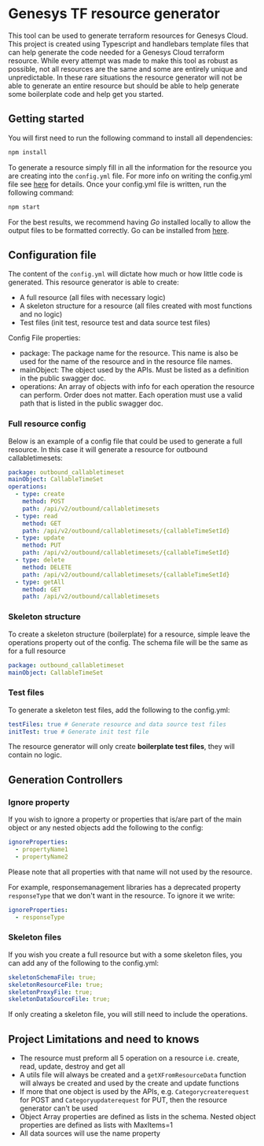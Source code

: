 # Genesys TF resource generator

This tool can be used to generate terraform resources for Genesys Cloud. This project is created using Typescript and handlebars template files that can help generate the code needed for a Genesys Cloud terraform resource. While every attempt was made to make this tool as robust as possible, not all resources are the same and some are entirely unique and unpredictable. In these rare situations the resource generator will not be able to generate an entire resource but should be able to help generate some boilerplate code and help get you started.

## Getting started
You will first need to run the following command to install all dependencies:
```bash
npm install
```
To generate a resource simply fill in all the information for the resource you are creating into the `config.yml` file. For more info on writing the config.yml file see [here](#configuration-file) for details. Once your config.yml file is written, run the following command:
```bash
npm start
```
For the best results, we recommend having *Go* installed locally to allow the output files to be formatted correctly. Go can be installed from [here](https://go.dev/dl/).

## Configuration file
The content of the `config.yml` will dictate how much or how little code is generated. This resource generator is able to create:
  * A full resource (all files with necessary logic)
  * A skeleton structure for a resource (all files created with most functions and no logic)
  * Test files (init test, resource test and data source test files)

Config File properties:
  * package: The package name for the resource. This name is also be used for the name of the resource and in the resource file names.
  * mainObject: The object used by the APIs. Must be listed as a definition in the public swagger doc.
  * operations: An array of objects with info for each operation the resource can perform. Order does not matter. Each operation must use a valid path that is listed in the public swagger doc.

### Full resource config
Below is an example of a config file that could be used to generate a full resource. In this case it will generate a resource for outbound callabletimesets:

```yaml
package: outbound_callabletimeset
mainObject: CallableTimeSet
operations:
  - type: create
    method: POST
    path: /api/v2/outbound/callabletimesets
  - type: read
    method: GET
    path: /api/v2/outbound/callabletimesets/{callableTimeSetId}
  - type: update 
    method: PUT
    path: /api/v2/outbound/callabletimesets/{callableTimeSetId}
  - type: delete
    method: DELETE
    path: /api/v2/outbound/callabletimesets/{callableTimeSetId}
  - type: getAll
    method: GET
    path: /api/v2/outbound/callabletimesets
```

### Skeleton structure
To create a skeleton structure (boilerplate) for a resource, simple leave the operations property out of the config. The schema file will be the same as for a full resource

```yaml
package: outbound_callabletimeset
mainObject: CallableTimeSet
```

### Test files
To generate a skeleton test files, add the following to the config.yml:
```yaml
testFiles: true # Generate resource and data source test files
initTest: true # Generate init test file 
```
The resource generator will only create **boilerplate test files**, they will contain no logic.  

## Generation Controllers
### Ignore property
If you wish to ignore a property or properties that is/are part of the main object or any nested objects add the following to the config:
```yaml
ignoreProperties:
  - propertyName1
  - propertyName2
```
Please note that all properties with that name will not used by the resource.

For example, responsemanagement libraries has a deprecated property `responseType` that we don't want in the resource. To ignore it we write:
```yaml
ignoreProperties:
  - responseType
```

### Skeleton files
If you wish you create a full resource but with a some skeleton files, you can add any of the following to the config.yml:
```yaml
skeletonSchemaFile: true;
skeletonResourceFile: true;
skeletonProxyFile: true;
skeletonDataSourceFile: true;
```
If only creating a skeleton file, you will still need to include the operations.

## Project Limitations and need to knows
* The resource must preform all 5 operation on a resource i.e. create, read, update, destroy and get all
* A utils file will always be created and a `getXFromResourceData` function will always be created and used by the create and update functions
* If more that one object is used by the APIs, e.g. `Categorycreaterequest` for POST and `Categoryupdaterequest` for PUT, then the resource generator can't be used
* Object Array properties are defined as lists in the schema. Nested object properties are defined as lists with MaxItems=1
* All data sources will use the name property